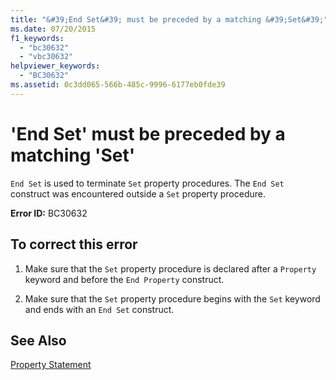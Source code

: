 ```yaml
---
title: "&#39;End Set&#39; must be preceded by a matching &#39;Set&#39;"
ms.date: 07/20/2015
f1_keywords: 
  - "bc30632"
  - "vbc30632"
helpviewer_keywords: 
  - "BC30632"
ms.assetid: 0c3dd065-566b-485c-9996-6177eb0fde39
---
```

# &#39;End Set&#39; must be preceded by a matching &#39;Set&#39;
`End Set` is used to terminate `Set` property procedures. The `End Set` construct was encountered outside a `Set` property procedure.  
  
 **Error ID:** BC30632  
  
## To correct this error  
  
1. Make sure that the `Set` property procedure is declared after a `Property` keyword and before the `End Property` construct.  
  
2. Make sure that the `Set` property procedure begins with the `Set` keyword and ends with an `End Set` construct.  
  
## See Also  
 [Property Statement](../../visual-basic/language-reference/statements/property-statement.md)  


